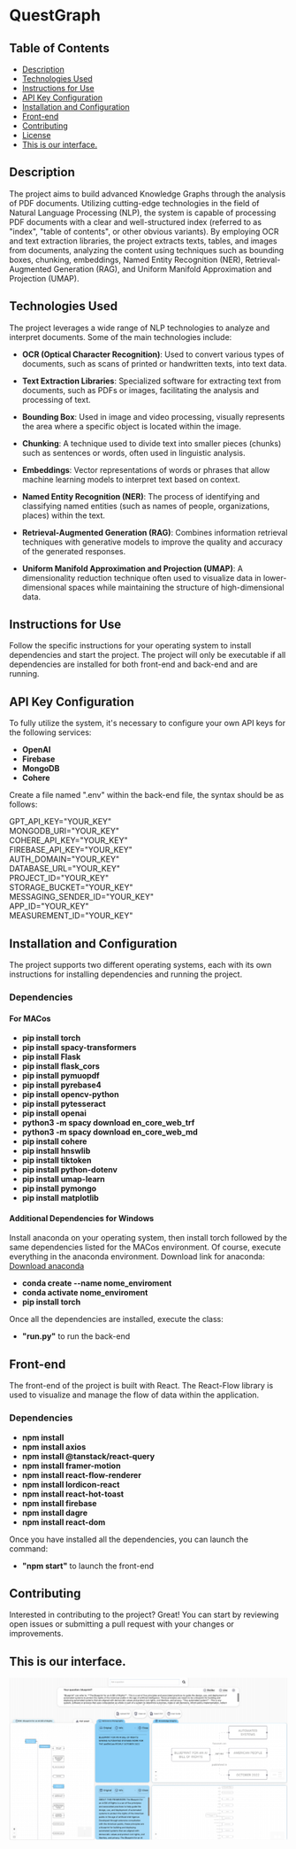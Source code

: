 # QuestGraph

## Table of Contents
- [Description](#description)
- [Technologies Used](#technologies-used)
- [Instructions for Use](#instructions-for-use)
- [API Key Configuration](#api-key-configuration)
- [Installation and Configuration](#installation-and-configuration)
- [Front-end](#front-end)
- [Contributing](#contributing)
- [License](#license)
- [This is our interface.](#this-is-our-interface)

## Description
The project aims to build advanced Knowledge Graphs through the analysis of PDF documents. Utilizing cutting-edge technologies in the field of Natural Language Processing (NLP), the system is capable of processing PDF documents with a clear and well-structured index (referred to as "index", "table of contents", or other obvious variants). By employing OCR and text extraction libraries, the project extracts texts, tables, and images from documents, analyzing the content using techniques such as bounding boxes, chunking, embeddings, Named Entity Recognition (NER), Retrieval-Augmented Generation (RAG), and Uniform Manifold Approximation and Projection (UMAP).

## Technologies Used
The project leverages a wide range of NLP technologies to analyze and interpret documents. Some of the main technologies include:

- **OCR (Optical Character Recognition)**: Used to convert various types of documents, such as scans of printed or handwritten texts, into text data.
  
- **Text Extraction Libraries**: Specialized software for extracting text from documents, such as PDFs or images, facilitating the analysis and processing of text.

- **Bounding Box**: Used in image and video processing, visually represents the area where a specific object is located within the image.

- **Chunking**: A technique used to divide text into smaller pieces (chunks) such as sentences or words, often used in linguistic analysis.

- **Embeddings**: Vector representations of words or phrases that allow machine learning models to interpret text based on context.

- **Named Entity Recognition (NER)**: The process of identifying and classifying named entities (such as names of people, organizations, places) within the text.

- **Retrieval-Augmented Generation (RAG)**: Combines information retrieval techniques with generative models to improve the quality and accuracy of the generated responses.

- **Uniform Manifold Approximation and Projection (UMAP)**: A dimensionality reduction technique often used to visualize data in lower-dimensional spaces while maintaining the structure of high-dimensional data.

## Instructions for Use
Follow the specific instructions for your operating system to install dependencies and start the project.
The project will only be executable if all dependencies are installed for both front-end and back-end and are running.

## API Key Configuration
To fully utilize the system, it's necessary to configure your own API keys for the following services:

- **OpenAI**
- **Firebase**
- **MongoDB**
- **Cohere**

Create a file named ".env" within the back-end file, the syntax should be as follows:

GPT_API_KEY="YOUR_KEY"  
MONGODB_URI="YOUR_KEY"  
COHERE_API_KEY="YOUR_KEY"  
FIREBASE_API_KEY="YOUR_KEY"  
AUTH_DOMAIN="YOUR_KEY"  
DATABASE_URL="YOUR_KEY"  
PROJECT_ID="YOUR_KEY"  
STORAGE_BUCKET="YOUR_KEY"  
MESSAGING_SENDER_ID="YOUR_KEY"  
APP_ID="YOUR_KEY"  
MEASUREMENT_ID="YOUR_KEY"  

## Installation and Configuration
The project supports two different operating systems, each with its own instructions for installing dependencies and running the project.

### Dependencies
#### For MACos
- **pip install torch**
- **pip install spacy-transformers**
- **pip install Flask**
- **pip install flask_cors**
- **pip install pymuopdf**
- **pip install pyrebase4**
- **pip install opencv-python**
- **pip install pytesseract**
- **pip install openai**
- **python3 -m spacy download en_core_web_trf**
- **python3 -m spacy download en_core_web_md**
- **pip install cohere**
- **pip install hnswlib**
- **pip install tiktoken**
- **pip install python-dotenv**
- **pip install umap-learn**
- **pip install pymongo**
- **pip install matplotlib**



#### Additional Dependencies for Windows
Install anaconda on your operating system, then install torch followed by the same dependencies listed for the MACos environment. Of course, execute everything in the anaconda environment. 
Download link for anaconda:
[Download anaconda](https://www.anaconda.com/download)
- **conda create --name nome_enviroment**
- **conda activate nome_enviroment**
- **pip install torch**

Once all the dependencies are installed, execute the class:
- **"run.py"** to run the back-end


## Front-end
The front-end of the project is built with React. The React-Flow library is used to visualize and manage the flow of data within the application.

### Dependencies
- **npm install**
- **npm install axios**
- **npm install @tanstack/react-query**
- **npm install framer-motion**
- **npm install react-flow-renderer**
- **npm install lordicon-react**
- **npm install react-hot-toast**
- **npm install firebase**
- **npm install dagre**
- **npm install react-dom**

Once you have installed all the dependencies, you can launch the command:
- **"npm start"** to launch the front-end

## Contributing
Interested in contributing to the project? Great! You can start by reviewing open issues or submitting a pull request with your changes or improvements.

## This is our interface.
![Testo alternativo](front.png)
